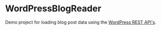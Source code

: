# WordPressBlogReader

Demo project for loading blog post data using the [WordPress REST API's](https://developer.wordpress.org/rest-api/).
